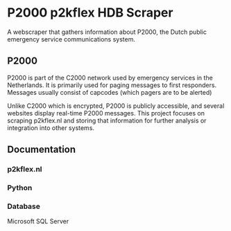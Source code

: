 # P2000 p2kflex HDB Scraper

A webscraper that gathers information about P2000, the Dutch public emergency service communications system.

## P2000

P2000 is part of the C2000 network used by emergency services in the Netherlands. It is primarily used for paging messages to first responders. Messages usually consist of capcodes (which pagers are to be alerted)

Unlike C2000 which is encrypted, P2000 is publicly accessible, and several websites display real-time P2000 messages. This project focuses on scraping p2kflex.nl and storing that information for further analysis or integration into other systems.

## Documentation

### p2kflex.nl

### Python

### Database
Microsoft SQL Server
